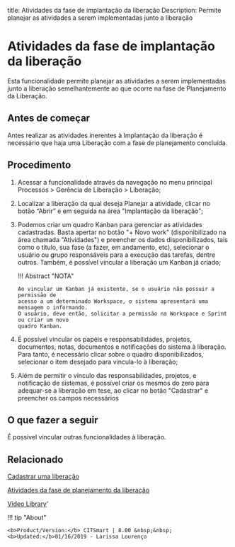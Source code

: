 title:  Atividades da fase de implantação da liberação 
Description: Permite planejar as atividades a serem implementadas junto a liberação 
# Atividades da fase de implantação da liberação

Esta funcionalidade permite planejar as atividades a serem implementadas junto a 
liberação semelhantemente ao que ocorre na fase de Planejamento da Liberação.

Antes de começar
--------------------

Antes realizar as atividades inerentes à Implantação da liberação é necessário
que haja uma Liberação com a fase de planejamento concluída.

Procedimento
----------------

1.  Acessar a funcionalidade através da navegação no menu principal Processos \>
    Gerência de Liberação \> Liberação;

2.  Localizar a liberação da qual deseja Planejar a atividade,
    clicar no botão “Abrir” e em seguida na área "Implantação da liberação";

3.  Podemos criar um quadro Kanban para gerenciar as atividades cadastradas.
    Basta apertar no botão "+ Novo work" (disponibilizado na área chamada
    "Atividades") e preencher os dados disponibilizados, tais como o título, sua
    fase (a fazer, em andamento, etc), selecionar o usuário ou grupo
    responsáveis para a execução das tarefas, dentre outros. Também, é possível vincular a 
    liberação um Kanban já criado;
    
    !!! Abstract "NOTA"
    
        Ao vincular um Kanban já existente, se o usuário não possuir a permissão de 
        acesso a um determinado Workspace, o sistema apresentará uma mensagem o informando. 
        O usuário, deve então, solicitar a permissão na Workspace e Sprint ou criar um novo 
        quadro Kanban. 

4.  É possível vincular os papéis e responsabilidades, projetos, documentos,
    notas, documentos e notificações do sistema à liberação. Para
    tanto, é necessário clicar sobre o quadro disponibilizados, selecionar o
    item desejado para vincula-lo à liberação;

5.  Além de permitir o vínculo das responsabilidades, projetos, e notificação de
    sistemas, é possível criar os mesmos do zero para adequar-se a liberação em
    tese, ao clicar no botão "Cadastrar" e preencher os campos necessários

O que fazer a seguir
------------------------

É possível vincular outras funcionalidades à liberação.

Relacionado
---------------

[Cadastrar uma liberação](/pt-br/citsmart-platform-8/processes/release/use/register-release-request.html)

[Atividades da fase de planejamento da liberação](/pt-br/citsmart-platform-8/processes/release/use/release-planning-activities.html)

<i class='fa fa-youtube-play  fa-2x' style='color:#97ce17;vertical-align: middle;'> </i> [Video Library](https://www.youtube.com/playlist?list=PLB5qK2uzf2RPc9F3kW8T8Mw2rtMylBEWC)'

!!! tip "About"

    <b>Product/Version:</b> CITSmart | 8.00 &nbsp;&nbsp;
    <b>Updated:</b>01/16/2019 - Larissa Lourenço

